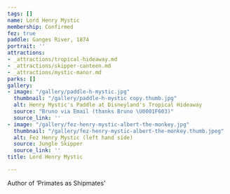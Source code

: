 ```yaml
---
tags: []
name: Lord Henry Mystic
membership: Confirmed
fez: true
paddle: Ganges River, 1874
portrait: ''
attractions:
- _attractions/tropical-hideaway.md
- _attractions/skipper-canteen.md
- _attractions/mystic-manor.md
parks: []
gallery:
- image: "/gallery/paddle-h-mystic.jpg"
  thumbnail: "/gallery/paddle-h-mystic copy.thumb.jpg"
  alt: Henry Mystic's Paddle at Disneyland's Tropical Hideaway
  source: "Bruno via Email (thanks Bruno \U0001F603)"
  source_link: ''
- image: "/gallery/fez-henry-mystic-albert-the-monkey.jpg"
  thumbnail: "/gallery/fez-henry-mystic-albert-the-monkey.thumb.jpeg"
  alt: Fez Henry Mystic (left hand side)
  source: Jungle Skipper
  source_link: ''
title: Lord Henry Mystic

---
```

Author of ‘Primates as Shipmates’